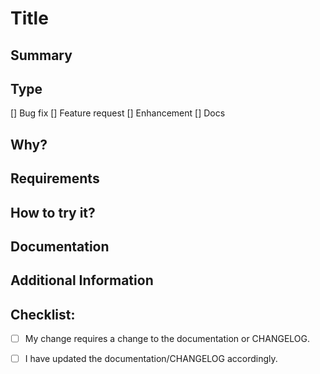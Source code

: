 <!-- 
Please use this template when submitting a new feature request with as much details as possible. Not doing so may result in the issue not being addressed in a timely manner or eventually closed.
-->
# Title
<!-- 
The same title used to create the issue (optional)
-->

## Summary 

<!-- 
A quick summary about the feature request or bug fix with issue number. Ex: Add a new logging system described in #<issue number> 
-->

## Type

[] Bug fix
[] Feature request
[] Enhancement
[] Docs

## Why?

<!-- 
Please elaborate more on why this is needed.
-->

## Requirements

<!-- 
What is required to try it?
-->

## How to try it?

<!-- 
Please provide step by step how to give this PR a try
-->

## Documentation

<!-- 
Link to the documentation pull-request if necessary
-->

## Additional Information

<!-- 
Any additional information that you believe worth mentioning
-->

## Checklist:

<!--- Go over all the following points, and put an `x` in all the boxes that apply. -->
<!--- If you're unsure about any of these, don't hesitate to ask. We're here to help! -->

- [ ] My change requires a change to the documentation or CHANGELOG.
- [ ] I have updated the documentation/CHANGELOG accordingly.

